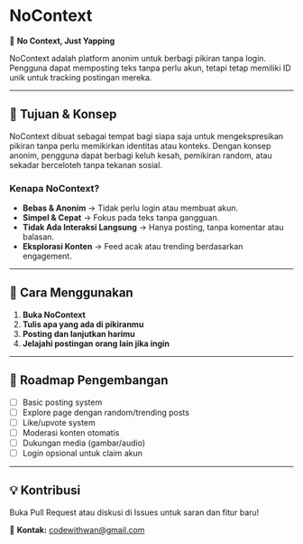 # NoContext

🚀 **No Context, Just Yapping**

NoContext adalah platform anonim untuk berbagi pikiran tanpa login. Pengguna dapat memposting teks tanpa perlu akun, tetapi tetap memiliki ID unik untuk tracking postingan mereka.

---

## 🌟 **Tujuan & Konsep**

NoContext dibuat sebagai tempat bagi siapa saja untuk mengekspresikan pikiran tanpa perlu memikirkan identitas atau konteks. Dengan konsep anonim, pengguna dapat berbagi keluh kesah, pemikiran random, atau sekadar berceloteh tanpa tekanan sosial.

### **Kenapa NoContext?**
- **Bebas & Anonim** → Tidak perlu login atau membuat akun.
- **Simpel & Cepat** → Fokus pada teks tanpa gangguan.
- **Tidak Ada Interaksi Langsung** → Hanya posting, tanpa komentar atau balasan.
- **Eksplorasi Konten** → Feed acak atau trending berdasarkan engagement.

---

## 🔧 **Cara Menggunakan**

1. **Buka NoContext**
2. **Tulis apa yang ada di pikiranmu**
3. **Posting dan lanjutkan harimu**
4. **Jelajahi postingan orang lain jika ingin**

---

## 🎯 **Roadmap Pengembangan**

- [ ] Basic posting system
- [ ] Explore page dengan random/trending posts
- [ ] Like/upvote system
- [ ] Moderasi konten otomatis
- [ ] Dukungan media (gambar/audio)
- [ ] Login opsional untuk claim akun

---

## 💡 **Kontribusi**

Buka Pull Request atau diskusi di Issues untuk saran dan fitur baru!

📧 **Kontak:** [codewithwan@gmail.com](mailto:codewithwan@gmail.com)

